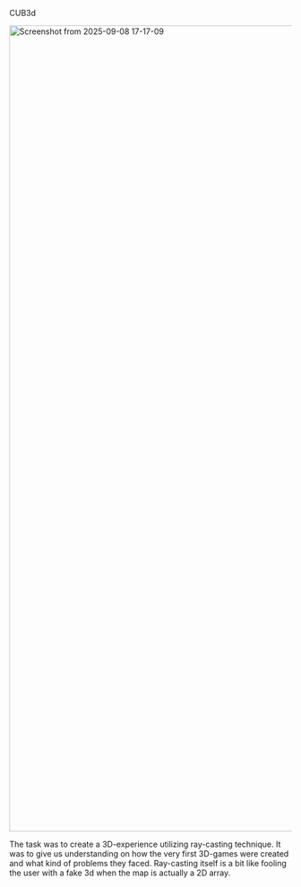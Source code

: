 CUB3d

<img width="1912" height="1438" alt="Screenshot from 2025-09-08 17-17-09" src="https://github.com/user-attachments/assets/22431b9d-9220-4795-9d0b-2906ec03e333" />

The task was to create a 3D-experience utilizing ray-casting technique. It was to give us understanding on how
the very first 3D-games were created and what kind of problems they faced. Ray-casting itself is a bit like fooling
the user with a fake 3d when the map is actually a 2D array.
